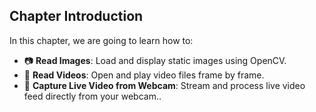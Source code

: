 ## Chapter Introduction

In this chapter, we are going to learn how to:

- 📷 **Read Images**: Load and display static images using OpenCV.
- 🎥 **Read Videos**: Open and play video files frame by frame.
- 📡 **Capture Live Video from Webcam**: Stream and process live video feed directly from your webcam..
